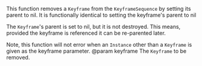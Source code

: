 This function removes a `Keyframe` from the `KeyframeSequence` by setting its parent to nil. It is functionally identical to setting the keyframe's parent to nil

The `Keyframe`'s parent is set to nil, but it is not destroyed. This means, provided the keyframe is referenced it can be re-parented later.

Note, this function will not error when an `Instance` other than a `Keyframe` is given as the keyframe parameter.
@param keyframe The `Keyframe` to be removed.